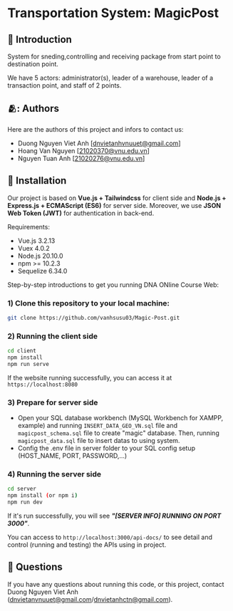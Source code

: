 # Transportation System: MagicPost

## :star2: Introduction

System for sneding,controlling and receiving package from start point to destination point.

We have 5 actors: administrator(s), leader of a warehouse, leader of a transaction point, and staff of 2 points.

## 🫂: Authors

Here are the authors of this project and infors to contact us:
* Duong Nguyen Viet Anh [dnvietanhvnuuet@gmail.com]
* Hoang Van Nguyen [21020370@vnu.edu.vn]
* Nguyen Tuan Anh [21020276@vnu.edu.vn]

## :wrench: Installation

Our project is based on **Vue.js + Tailwindcss** for client side and **Node.js + Express.js + ECMAScript (ES6)** for server side. Moreover, we use **JSON Web Token (JWT)** for authentication in back-end. 

Requirements:
* Vue.js 3.2.13
* Vuex 4.0.2
* Node.js 20.10.0
* npm >= 10.2.3
* Sequelize 6.34.0

Step-by-step introductions to get you running DNA ONline Course Web:
### 1) Clone this repository to your local machine:

```bash
git clone https://github.com/vanhsusu03/Magic-Post.git
```
### 2) Running the client side

```bash
cd client
npm install
npm run serve
```
If the website running successfully, you can access it at ```https://localhost:8080```

### 3) Prepare for server side
* Open your SQL database workbench (MySQL Workbench for XAMPP, example) and running ```INSERT_DATA_GEO_VN.sql``` file and ```magicpost_schema.sql``` file to create "magic" database. Then, running ```magicpost_data.sql``` file to insert datas to using system.
* Config the .env file in server folder to your SQL config setup (HOST_NAME, PORT, PASSWORD,...)

### 4) Running the server side

```bash
cd server
npm install (or npm i)
npm run dev
```
If it's run successfully, you will see ***"[SERVER INFO] RUNNING ON PORT 3000"***.

You can access to ```http://localhost:3000/api-docs/``` to see detail and control (running and testing) the APIs using in project.

## :raising_hand: Questions
If you have any questions about running this code, or this project, contact Duong Nguyen Viet Anh (dnvietanvnuuet@gmail.com/dnvietanhctn@gmail.com).

